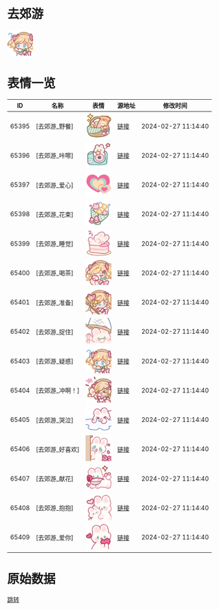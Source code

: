 # 去郊游

<img src="./cover.png" height="60" alt="cover" />

# 表情一览

|ID|名称|表情|源地址|修改时间|
|----|----|----|----|----|
|65395|[去郊游_野餐]|<img src="./pic/065395_%5B去郊游_野餐%5D.png" height="60" alt="野餐"/>|[链接](https://i0.hdslb.com/bfs/garb/69f15f5f9d4573f5b2b1fcf72e08186d72113f74.png)|2024-02-27 11:14:40|
|65396|[去郊游_咔嚓]|<img src="./pic/065396_%5B去郊游_咔嚓%5D.png" height="60" alt="咔嚓"/>|[链接](https://i0.hdslb.com/bfs/garb/4c358091977738f3f7a0276960c26bf881c9a390.png)|2024-02-27 11:14:40|
|65397|[去郊游_爱心]|<img src="./pic/065397_%5B去郊游_爱心%5D.png" height="60" alt="爱心"/>|[链接](https://i0.hdslb.com/bfs/garb/0d17c35aaa06362a73a6c4e94e957f98be2b9bb1.png)|2024-02-27 11:14:40|
|65398|[去郊游_花束]|<img src="./pic/065398_%5B去郊游_花束%5D.png" height="60" alt="花束"/>|[链接](https://i0.hdslb.com/bfs/garb/3ebd3e86406799eee28e8da8526993ccbff456c7.png)|2024-02-27 11:14:40|
|65399|[去郊游_睡觉]|<img src="./pic/065399_%5B去郊游_睡觉%5D.png" height="60" alt="睡觉"/>|[链接](https://i0.hdslb.com/bfs/garb/e20cf290dd19fe385ee38d230e44dc4b0f0261f9.png)|2024-02-27 11:14:40|
|65400|[去郊游_喝茶]|<img src="./pic/065400_%5B去郊游_喝茶%5D.png" height="60" alt="喝茶"/>|[链接](https://i0.hdslb.com/bfs/garb/c2a00c5c96cd327a45ffcf8dcf8836c30354937d.png)|2024-02-27 11:14:40|
|65401|[去郊游_准备]|<img src="./pic/065401_%5B去郊游_准备%5D.png" height="60" alt="准备"/>|[链接](https://i0.hdslb.com/bfs/garb/634a85f64df2ec1837ac41f31e1a822b1669cebc.png)|2024-02-27 11:14:40|
|65402|[去郊游_捉住]|<img src="./pic/065402_%5B去郊游_捉住%5D.png" height="60" alt="捉住"/>|[链接](https://i0.hdslb.com/bfs/garb/77243f848890e3bc828a1f19aade68769983d4c2.png)|2024-02-27 11:14:40|
|65403|[去郊游_疑惑]|<img src="./pic/065403_%5B去郊游_疑惑%5D.png" height="60" alt="疑惑"/>|[链接](https://i0.hdslb.com/bfs/garb/46be7ab236afe22703b09b85e38ab2820893b102.png)|2024-02-27 11:14:40|
|65404|[去郊游_冲啊！]|<img src="./pic/065404_%5B去郊游_冲啊！%5D.png" height="60" alt="冲啊！"/>|[链接](https://i0.hdslb.com/bfs/garb/bf5fb814f21f51ede50d661579c2d8260b3175b0.png)|2024-02-27 11:14:40|
|65405|[去郊游_哭泣]|<img src="./pic/065405_%5B去郊游_哭泣%5D.png" height="60" alt="哭泣"/>|[链接](https://i0.hdslb.com/bfs/garb/72bec143ba1ac6538c7b5e18fa19978572df376a.png)|2024-02-27 11:14:40|
|65406|[去郊游_好喜欢]|<img src="./pic/065406_%5B去郊游_好喜欢%5D.png" height="60" alt="好喜欢"/>|[链接](https://i0.hdslb.com/bfs/garb/0f4a62f159c4fd9efafb2f7cd0672137b2f509f7.png)|2024-02-27 11:14:40|
|65407|[去郊游_献花]|<img src="./pic/065407_%5B去郊游_献花%5D.png" height="60" alt="献花"/>|[链接](https://i0.hdslb.com/bfs/garb/3117d78ebb88a726407adc69e2bf0805a7829615.png)|2024-02-27 11:14:40|
|65408|[去郊游_抱抱]|<img src="./pic/065408_%5B去郊游_抱抱%5D.png" height="60" alt="抱抱"/>|[链接](https://i0.hdslb.com/bfs/garb/391bb015dd1c5f025928bfe4c03a876500a23479.png)|2024-02-27 11:14:40|
|65409|[去郊游_爱你]|<img src="./pic/065409_%5B去郊游_爱你%5D.png" height="60" alt="爱你"/>|[链接](https://i0.hdslb.com/bfs/garb/2ea18b6ae4ec12e821131c8a7cabee3df3ef2f19.png)|2024-02-27 11:14:40|

# 原始数据

[跳转](./raw.json)

